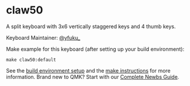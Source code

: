 claw50
===

A split keyboard with 3x6 vertically staggered keys and 4 thumb keys.

Keyboard Maintainer: [@yfuku_](https://twitter.com/yfuku_)  

Make example for this keyboard (after setting up your build environment):

    make claw50:default

See the [build environment setup](https://docs.qmk.fm/#/getting_started_build_tools) and the [make instructions](https://docs.qmk.fm/#/getting_started_make_guide) for more information. Brand new to QMK? Start with our [Complete Newbs Guide](https://docs.qmk.fm/#/newbs).
